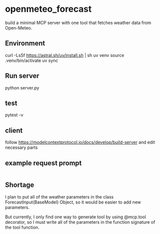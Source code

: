 # openmeteo_forecast

build a minimal MCP server with one tool that fetches weather data from Open-Meteo.

## Environment
curl -LsSf https://astral.sh/uv/install.sh | sh
uv venv
source .venv/bin/activate
uv sync

## Run server
python server.py

## test
pytest -v

## client
follow https://modelcontextprotocol.io/docs/develop/build-server and edit necessary parts

## example request prompt
```Get the hourly **temperature** and **windspeed** for Berlin for today and tomorrow in the local timezone.
```


## Shortage
I plan to put all of the weather parameters in the class ForecastInput(BaseModel) Object, so it would be easier to add new parameters.

But currently, I only find one way to generate tool by using @mcp.tool decorator, so I must write all of the parameters in the function signature of the tool function.

